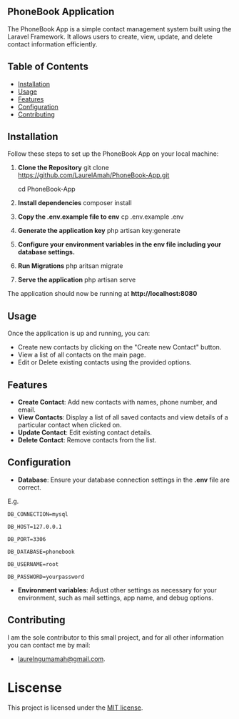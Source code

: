 ## PhoneBook Application

The PhoneBook App is a simple contact management system built using the Laravel Framework. It allows users to create, view, update, and delete contact information efficiently.

## Table of Contents

- [Installation](#installation)
- [Usage](#usage)
- [Features](#features)
- [Configuration](#configuration)
- [Contributing](#contributing)

## Installation

Follow these steps to set up the PhoneBook App on your local machine:

1. **Clone the Repository**
    git clone https://github.com/LaurelAmah/PhoneBook-App.git

    cd PhoneBook-App

2. **Install dependencies**
    composer install

3. **Copy the .env.example file to env**
    cp .env.example .env

4. **Generate the application key**
    php artisan key:generate

5. **Configure your environment variables in the env file including your database settings.**

6. **Run Migrations**
    php aritsan migrate

7. **Serve the application**
    php artisan serve

The application should now be running at **http://localhost:8080**

## Usage
Once the application is up and running, you can:
- Create new contacts by clicking on the "Create new Contact" button.
- View a list of all contacts on the main page.
- Edit or Delete existing contacts using the provided options.

## Features

- **Create Contact**: Add new contacts with names, phone number, and email.
- **View Contacts**: Display a list of all saved contacts and view details of a particular contact when clicked on.
- **Update Contact**: Edit existing contact details.
- **Delete Contact**: Remove contacts from the list.

## Configuration

- **Database**: Ensure your database connection settings in the **.env** file are correct. 

E.g.

    DB_CONNECTION=mysql

    DB_HOST=127.0.0.1

    DB_PORT=3306

    DB_DATABASE=phonebook

    DB_USERNAME=root

    DB_PASSWORD=yourpassword

- **Environment variables**: Adjust other settings as necessary for your environment, such as mail settings, app name, and debug options.

## Contributing
I am the sole contributor to this small project, and for all other information you can contact me by mail:
- laurelngumamah@gmail.com.

# Liscense
This project is licensed under the [MIT license](https://opensource.org/licenses/MIT).
